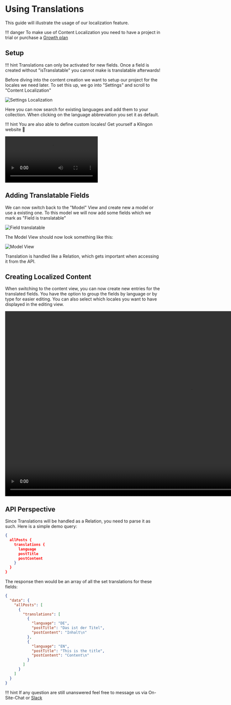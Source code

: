 # Using Translations

This guide will illustrate the usage of our localization feature.

!!! danger
    To make use of Content Localization you need to have a project in trial or purchase a [Growth plan](https://graphcms.com/pricing)

## Setup

!!! hint
    Translations can only be activated for new fields. Once a field is created without "isTranslatable" you cannot make is translatable afterwards!

Before diving into the content creation we want to setup our project for the locales we need later. To set this up, we go into "Settings" and scroll to "Content Localization"

![Settings Localization](../img/guides/translations/settings_locale.png)

Here you can now search for existing languages and add them to your collection. When clicking on the language abbreviation you set it as default. 

!!! hint
    You are also able to define custom locales! Get yourself a Klingon website 🖖

<video controls>
  <source src="../NewLocale.mp4" type="video/mp4">
Your browser does not support the video tag.
</video>

## Adding Translatable Fields

We can now switch back to the "Model" View and create new a model or use a existing one. To this model we will now add some fields which we mark as "Field is translatable"

![Field translatable](../img/guides/translations/SetFieldTranslatable.png)

The Model View should now look something like this:

![Model View](../img/guides/translations/ModelViewForTranslation.png)

Translation is handled like a Relation, which gets important when accessing it from the API.

## Creating Localized Content

When switching to the content view, you can now create new entries for the translated fields. You have the option to group the fields by language or by type for easier editing. You can also select which locales you want to have displayed in the editing view. 

<video height="600px" controls>
  <source src="../CreatePostTranslate.mp4" type="video/mp4">
Your browser does not support the video tag.
</video>

## API Perspective

Since Translations will be handled as a Relation, you need to parse it as such. Here is a simple demo query:

```json
{
  allPosts {
    translations {
      language
      postTitle
      postContent
    }
  }
}
```

The response then would be an array of all the set translations for these fields:
```json
{
  "data": {
    "allPosts": [
      {
        "translations": [
          {
            "language": "DE",
            "postTitle": "Das ist der Titel",
            "postContent": "Inhalt\n"
          },
          {
            "language": "EN",
            "postTitle": "This is the title",
            "postContent": "Content\n"
          }
        ]
      }
    ]
  }
}
```

!!! hint
    If any question are still unanswered feel free to message us via On-Site-Chat or [Slack](https://slack.graphcms.com)